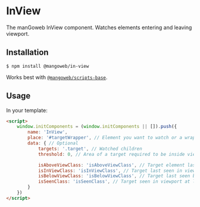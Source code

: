 # InView

The manGoweb InView component. Watches elements entering and leaving viewport.

## Installation

`$ npm install @mangoweb/in-view`

Works best with [`@mangoweb/scripts-base`](https://www.npmjs.com/package/@mangoweb/scripts-base).

## Usage

In your template:
```html
<script>
	window.initComponents = (window.initComponents || []).push({
		name: 'InView',
		place: '#targetWrapper', // Element you want to watch or a wrapper
		data: { // Optional
			targets: '.target', // Watched children
			threshold: 0, // Area of a target required to be inside viewport

			isAboveViewClass: 'isAboveViewClass', // Target element last seen above viewport
			isInViewClass: 'isInViewClass', // Target last seen in viewport
			isBelowViewClass: 'isBelowViewClass', // Target last seen below viewport
			isSeenClass: 'isSeenClass', // Target seen in viewport at least once
		}
	})
</script>
```
